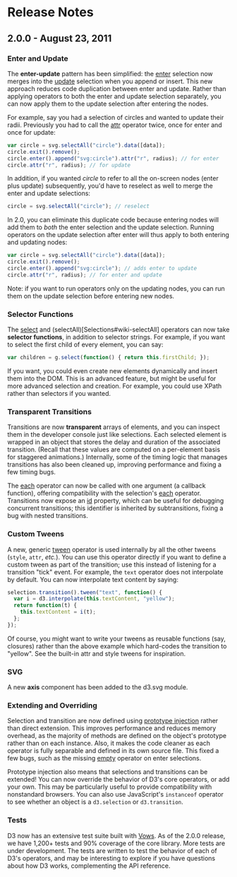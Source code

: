 # Release Notes

## 2.0.0 - August 23, 2011

### Enter and Update

The **enter-update** pattern has been simplified: the [enter](Selections#wiki-enter) selection now merges into the [update](Selections#wiki-data) selection when you append or insert. This new approach reduces code duplication between enter and update. Rather than applying operators to both the enter and update selection separately, you can now apply them to the update selection after entering the nodes.

For example, say you had a selection of circles and wanted to update their radii. Previously you had to call the [attr](Selections#wiki-attr) operator twice, once for enter and once for update:

```javascript
var circle = svg.selectAll("circle").data([data]);
circle.exit().remove();
circle.enter().append("svg:circle").attr("r", radius); // for enter
circle.attr("r", radius); // for update
```

In addition, if you wanted *circle* to refer to all the on-screen nodes (enter plus update) subsequently, you'd have to reselect as well to merge the enter and update selections:

```javascript
circle = svg.selectAll("circle"); // reselect
```

In 2.0, you can eliminate this duplicate code because entering nodes will add them to *both* the enter selection and the update selection. Running operators on the update selection after enter will thus apply to both entering and updating nodes:

```javascript
var circle = svg.selectAll("circle").data([data]);
circle.exit().remove();
circle.enter().append("svg:circle"); // adds enter to update
circle.attr("r", radius); // for enter and update
```

Note: if you want to run operators only on the updating nodes, you can run them on the update selection before entering new nodes.

### Selector Functions

The [select](Selections#wiki-select) and (selectAll)[Selections#wiki-selectAll] operators can now take **selector functions**, in addition to selector strings. For example, if you want to select the first child of every element, you can say:

```javascript
var children = g.select(function() { return this.firstChild; });
```

If you want, you could even create new elements dynamically and insert them into the DOM. This is an advanced feature, but might be useful for more advanced selection and creation. For example, you could use XPath rather than selectors if you wanted.

### Transparent Transitions

Transitions are now **transparent** arrays of elements, and you can inspect them in the developer console just like selections. Each selected element is wrapped in an object that stores the delay and duration of the associated transition. (Recall that these values are computed on a per-element basis for staggered animations.) Internally, some of the timing logic that manages transitions has also been cleaned up, improving performance and fixing a few timing bugs.

The [each](Transitions#wiki-each) operator can now be called with one argument (a callback function), offering compatibility with the selection's [each](Selections#wiki-each) operator. Transitions now expose an [id](Transitions#wiki-id) property, which can be useful for debugging concurrent transitions; this identifier is inherited by subtransitions, fixing a bug with nested transitions.

### Custom Tweens

A new, generic [tween](Transitions#wiki-tween) operator is used internally by all the other tweens (`style`, `attr`, *etc.*). You can use this operator directly if you want to define a custom tween as part of the transition; use this instead of listening for a transition "tick" event. For example, the `text` operator does not interpolate by default. You can now interpolate text content by saying:

```javascript
selection.transition().tween("text", function() {
  var i = d3.interpolate(this.textContent, "yellow");
  return function(t) {
    this.textContent = i(t);
  };
});
```

Of course, you might want to write your tweens as reusable functions (say, closures) rather than the above example which hard-codes the transition to "yellow". See the built-in attr and style tweens for inspiration.

### SVG

A new **axis** component has been added to the d3.svg module.

### Extending and Overriding

Selection and transition are now defined using [prototype injection](http://perfectionkills.com/how-ecmascript-5-still-does-not-allow-to-subclass-an-array/) rather than direct extension. This improves performance and reduces memory overhead, as the majority of methods are defined on the object's prototype rather than on each instance. Also, it makes the code cleaner as each operator is fully separable and defined in its own source file. This fixed a few bugs, such as the missing [empty](Selections#wiki-empty) operator on enter selections.

Prototype injection also means that selections and transitions can be extended! You can now override the behavior of D3's core operators, or add your own. This may be particularly useful to provide compatibility with nonstandard browsers. You can also use JavaScript's `instanceof` operator to see whether an object is a `d3.selection` or `d3.transition`.

### Tests

D3 now has an extensive test suite built with [Vows](http://vowsjs.org). As of the 2.0.0 release, we have 1,200+ tests and 90% coverage of the core library. More tests are under development. The tests are written to test the behavior of each of D3's operators, and may be interesting to explore if you have questions about how D3 works, complementing the API reference.
